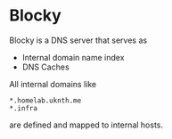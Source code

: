 # Blocky

Blocky is a DNS server that serves as 

- Internal domain name index
- DNS Caches

All internal domains like 

```
*.homelab.uknth.me
*.infra
```

are defined and mapped to internal hosts.
